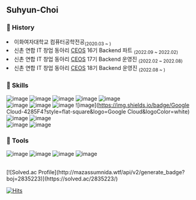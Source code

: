 ## Suhyun-Choi

### 🍮 History
<li> 이화여자대학교 컴퓨터공학전공<sub>(2020.03 ~ )</sub></li>
<li> 신촌 연합 IT 창업 동아리 <a href="https://ceos-sinchon.com">CEOS</a> 16기 Backend 파트 <sub>(2022.09 ~ 2022.02)</sub></li>
<li> 신촌 연합 IT 창업 동아리 <a href="https://ceos-sinchon.com">CEOS</a> 17기 Backend 운영진 <sub>(2022.02 ~ 2022.08)</sub></li>
<li> 신촌 연합 IT 창업 동아리 <a href="https://ceos-sinchon.com">CEOS</a> 18기 Backend 운영진 <sub>(2022.08 ~ )</sub></li>

### 🍧 Skills
![image](https://img.shields.io/badge/Spring-6DB33F?style=flat-square&logo=spring&logoColor=white)
![image](https://img.shields.io/badge/Spring_Boot-6DB33F?style=flat-square&logo=spring-boot&logoColor=white)
![image](https://img.shields.io/badge/Node.js-339933?style=flat-square&logo=Node.js&logoColor=white)
![image](https://img.shields.io/badge/Django-092E20?style=flat-square&logo=django&logoColor=white)
![image](https://img.shields.io/badge/MySQL-4479A1?style=flat-square&logo=mysql&logoColor=white)
<br>
![image](https://img.shields.io/badge/Docker-2496ED?style=flat-square&logo=docker&logoColor=white)
![image](https://img.shields.io/badge/Amazon_AWS-232F3E?style=flat-square&logo=amazonaws&logoColor=white)
![image](https://img.shields.io/badge/Amazon_AWS-232F3E?style=flat-square&logo=amazonaws&logoColor=white)
![image](https://img.shields.io/badge/Google Cloud-4285F4?style=flat-square&logo=Google Cloud&logoColor=white)
![image](https://img.shields.io/badge/NGINX-009639?style=flat-square&logo=nginx&logoColor=white)
![image](https://img.shields.io/badge/Github_Actions-2088FF?style=flat-square&logo=githubactions&logoColor=white)
<br>
![image](https://img.shields.io/badge/Postman-FF6C37?style=flat-square&logo=Postman&logoColor=white)
![image](https://img.shields.io/badge/Swagger-85EA2D?style=flat-square&logo=Swagger&logoColor=white)

### 🥝 Tools
![image](https://img.shields.io/badge/Git-F05032?style=flat-square&logo=Git&logoColor=white)
![image](https://img.shields.io/badge/GitHub-181717?style=flat-square&logo=GitHub&logoColor=white)
![image](https://img.shields.io/badge/Notion-000000?style=flat-square&logo=Notion&logoColor=white)
![image](https://img.shields.io/badge/Slack-4A154B?style=flat-square&logo=Slack&logoColor=white)

<br>
[![Solved.ac Profile](http://mazassumnida.wtf/api/v2/generate_badge?boj=2835223)](https://solved.ac/2835223/)

[![Hits](https://hits.seeyoufarm.com/api/count/incr/badge.svg?url=https%3A%2F%2Fgithub.com%2FJeong-Hyeon-Lee&count_bg=%23DAA1FF&title_bg=%23555555&icon=&icon_color=%23E7E7E7&title=hits&edge_flat=false)](https://hits.seeyoufarm.com)
<!--

Here are some ideas to get you started:

- 🔭 I’m currently working on ...
- 🌱 I’m currently learning ...
- 👯 I’m looking to collaborate on ...
- 🤔 I’m looking for help with ...
- 💬 Ask me about ...
- 📫 How to reach me: ...
- 😄 Pronouns: ...
- ⚡ Fun fact: ...
-->
